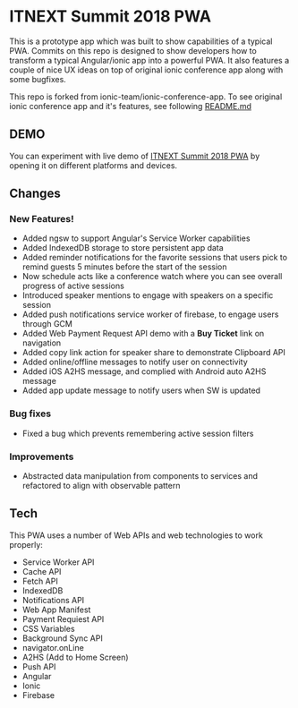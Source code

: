 # ITNEXT Summit 2018 PWA

This is a prototype app which was built to show capabilities of a typical PWA. Commits on this repo is designed to show developers how to transform a typical Angular/ionic app into a powerful PWA. It also features a couple of nice UX ideas on top of original ionic conference app along with some bugfixes.

This repo is forked from ionic-team/ionic-conference-app. To see original ionic conference app and it's features, see following [README.md](https://github.com/ionic-team/ionic-conference-app/blob/master/README.md)

## DEMO

You can experiment with live demo of [ITNEXT Summit 2018 PWA](https://github.com/ionic-team/ionic-conference-app/blob/master/README.md) by opening it on different platforms and devices.

## Changes

### New Features!

  - Added ngsw to support Angular's Service Worker capabilities
  - Added IndexedDB storage to store persistent app data
  - Added reminder notifications for the favorite sessions that users pick to remind guests 5 minutes before the start of the session
  - Now schedule acts like a conference watch where you can see overall progress of active sessions
  - Introduced speaker mentions to engage with speakers on a specific session
  - Added push notifications service worker of firebase, to engage users through GCM
  - Added Web Payment Request API demo with a **Buy Ticket** link on navigation
  - Added copy link action for speaker share to demonstrate Clipboard API
  - Added online/offline messages to notify user on connectivity
  - Added iOS A2HS message, and complied with Android auto A2HS message
  - Added app update message to notify users when SW is updated

### Bug fixes

  - Fixed a bug which prevents remembering active session filters

### Improvements

  - Abstracted data manipulation from components to services and refactored to align with observable pattern

## Tech

This PWA uses a number of Web APIs and web technologies to work properly:

* Service Worker API
* Cache API
* Fetch API
* IndexedDB
* Notifications API
* Web App Manifest
* Payment Requiest API
* CSS Variables
* Background Sync API
* navigator.onLine
* A2HS (Add to Home Screen)
* Push API
* Angular
* Ionic
* Firebase
